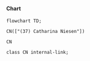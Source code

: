 #### Chart

```mermaid
flowchart TD;

CN(["(37) Catharina Niesen"])

CN

class CN internal-link;

```